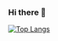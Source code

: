 ### Hi there 👋
[![Top Langs](https://github-readme-stats.vercel.app/api/top-langs/?username=Erik-Mtz&layout=compact)](https://github.com/anuraghazra/github-readme-stats)

<!--
**Erik-Mtz/Erik-Mtz** is a ✨ _special_ ✨ repository because its `README.md` (this file) appears on your GitHub profile.

Here are some ideas to get you started:

- 🔭 I’m currently working on ...
- 🌱 I’m currently learning ...
- 👯 I’m looking to collaborate on ...
- 🤔 I’m looking for help with ...
- 💬 Ask me about ...
- 📫 How to reach me: ...
- 😄 Pronouns: ...
- ⚡ Fun fact: ...
-->
